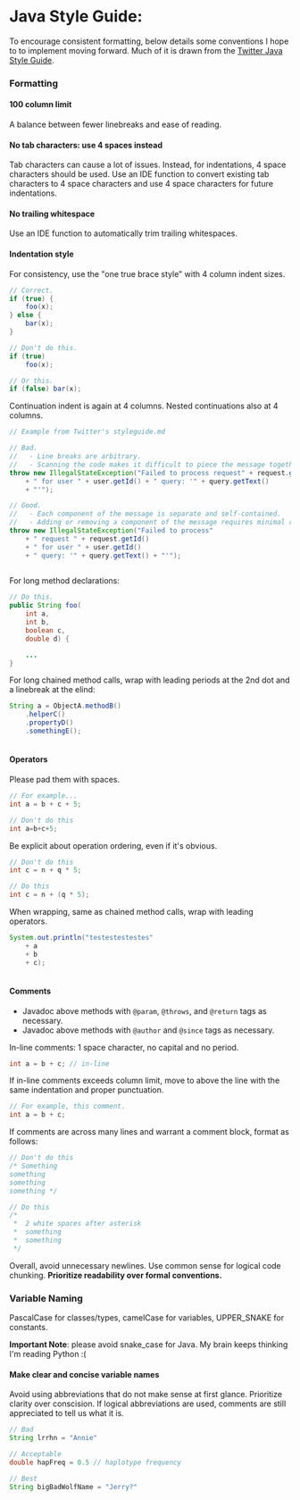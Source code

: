 # Java Style Guide:
To encourage consistent formatting, below details some conventions I hope to to implement moving forward.
Much of it is drawn from the [Twitter Java Style Guide](https://github.com/twitter/commons/blob/master/src/java/com/twitter/common/styleguide.md).

### Formatting
#### 100 column limit
A balance between fewer linebreaks and ease of reading.

#### No tab characters: use 4 spaces instead
Tab characters can cause a lot of issues. Instead, for indentations, 4 space characters should be used.
Use an IDE function to convert existing tab characters to 4 space characters and use 4 space characters for future indentations.

#### No trailing whitespace
Use an IDE function to automatically trim trailing whitespaces.

#### Indentation style
For consistency, use the "one true brace style" with 4 column indent sizes.
```java
// Correct.
if (true) {
    foo(x);
} else {
    bar(x);
}

// Don't do this.
if (true)
    foo(x);

// Or this.
if (false) bar(x);
```

Continuation indent is again at 4 columns. Nested continuations also at 4 columns.
```java
// Example from Twitter's styleguide.md

// Bad.
//   - Line breaks are arbitrary.
//   - Scanning the code makes it difficult to piece the message together.
throw new IllegalStateException("Failed to process request" + request.getId()
    + " for user " + user.getId() + " query: '" + query.getText()
    + "'");

// Good.
//   - Each component of the message is separate and self-contained.
//   - Adding or removing a component of the message requires minimal reformatting.
throw new IllegalStateException("Failed to process"
    + " request " + request.getId()
    + " for user " + user.getId()
    + " query: '" + query.getText() + "'");
    
```

For long method declarations:
```java
// Do this.
public String foo(
    int a,
    int b,
    boolean c,
    double d) {

    ...
}
```

For long chained method calls, wrap with leading periods at the 2nd dot and a linebreak at the elind:
```java
String a = ObjectA.methodB()
    .helperC()
    .propertyD()
    .somethingE();
    
```

#### Operators
Please pad them with spaces.
```java
// For example...
int a = b + c + 5;

// Don't do this
int a=b+c+5;
```

Be explicit about operation ordering, even if it's obvious.
```java
// Don't do this
int c = n + q * 5;

// Do this
int c = n + (q * 5);
```

When wrapping, same as chained method calls, wrap with leading operators.
```java
System.out.println("testestestestes"
    + a
    + b
    + c);
    
```

#### Comments
* Javadoc above methods with `@param`, `@throws`, and `@return` tags as necessary.
* Javadoc above methods with `@author` and `@since` tags as necessary.

In-line comments: 1 space character, no capital and no period.
```java
int a = b + c; // in-line
```

If in-line comments exceeds column limit, move to above the line with the same indentation
and proper punctuation.
```java
// For example, this comment.
int a = b + c;
```

If comments are across many lines and warrant a comment block, format as follows:
```java
// Don't do this
/* Something
something
something
something */

// Do this
/*
 *  2 white spaces after asterisk
 *  something
 *  something
 */
```

Overall, avoid unnecessary newlines. Use common sense for logical code chunking. **Prioritize
readability over formal conventions.**

### Variable Naming
PascalCase for classes/types, camelCase for variables, UPPER_SNAKE for constants.

**Important Note**: please avoid snake_case for Java. My brain keeps thinking I'm reading Python :(
    
#### Make clear and concise variable names
Avoid using abbreviations that do not make sense at first glance. Prioritize clarity over conscision.
If logical abbreviations are used, comments are still appreciated to tell us what it is.
```java
// Bad
String lrrhn = "Annie"

// Acceptable
double hapFreq = 0.5 // haplotype frequency

// Best
String bigBadWolfName = "Jerry?"
```
